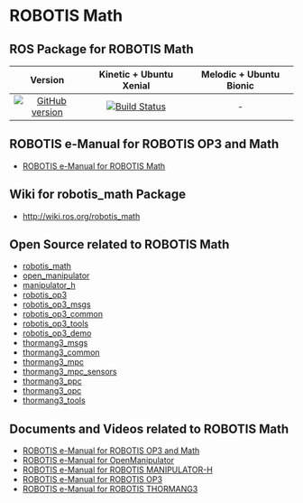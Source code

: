 # ROBOTIS Math

## ROS Package for ROBOTIS Math
|Version|Kinetic + Ubuntu Xenial|Melodic + Ubuntu Bionic|
|:---:|:---:|:---:|
|[![GitHub version](https://badge.fury.io/gh/ROBOTIS-GIT%2FROBOTIS-Math.svg)](https://badge.fury.io/gh/ROBOTIS-GIT%2FROBOTIS-Math)|[![Build Status](https://travis-ci.org/ROBOTIS-GIT/ROBOTIS-Math.svg?branch=kinetic-devel)](https://travis-ci.org/ROBOTIS-GIT/ROBOTIS-Math)|-|

## ROBOTIS e-Manual for ROBOTIS OP3 and Math
- [ROBOTIS e-Manual for ROBOTIS Math](http://emanual.robotis.com/docs/en/platform/op3/introduction/)

## Wiki for robotis_math Package
- http://wiki.ros.org/robotis_math

## Open Source related to ROBOTIS Math
- [robotis_math](https://github.com/ROBOTIS-GIT/ROBOTIS-Math)
- [open_manipulator](https://github.com/ROBOTIS-GIT/open_manipulator)
- [manipulator_h](https://github.com/ROBOTIS-GIT/ROBOTIS-MANIPULATOR-H)
- [robotis_op3](https://github.com/ROBOTIS-GIT/ROBOTIS-OP3)
- [robotis_op3_msgs](https://github.com/ROBOTIS-GIT/ROBOTIS-OP3-msgs)
- [robotis_op3_common](https://github.com/ROBOTIS-GIT/ROBOTIS-OP3-Common)
- [robotis_op3_tools](https://github.com/ROBOTIS-GIT/ROBOTIS-OP3-Tools)
- [robotis_op3_demo](https://github.com/ROBOTIS-GIT/ROBOTIS-OP3-Demo)
- [thormang3_msgs](https://github.com/ROBOTIS-GIT/ROBOTIS-THORMANG-msgs)
- [thormang3_common](https://github.com/ROBOTIS-GIT/ROBOTIS-THORMANG-Common)
- [thormang3_mpc](https://github.com/ROBOTIS-GIT/ROBOTIS-THORMANG-MPC)
- [thormang3_mpc_sensors](https://github.com/ROBOTIS-GIT/ROBOTIS-THORMANG-MPC-SENSORs)
- [thormang3_ppc](https://github.com/ROBOTIS-GIT/ROBOTIS-THORMANG-PPC)
- [thormang3_opc](https://github.com/ROBOTIS-GIT/ROBOTIS-THORMANG-OPC)
- [thormang3_tools](https://github.com/ROBOTIS-GIT/ROBOTIS-THORMANG-Tools)

## Documents and Videos related to ROBOTIS Math
- [ROBOTIS e-Manual for ROBOTIS OP3 and Math](http://emanual.robotis.com/docs/en/platform/op3/introduction/)
- [ROBOTIS e-Manual for OpenManipulator](http://emanual.robotis.com/docs/en/platform/openmanipulator/)
- [ROBOTIS e-Manual for ROBOTIS MANIPULATOR-H](http://emanual.robotis.com/docs/en/platform/manipulator_h/introduction/)
- [ROBOTIS e-Manual for ROBOTIS OP3](http://emanual.robotis.com/docs/en/platform/op3/introduction/)
- [ROBOTIS e-Manual for ROBOTIS THORMANG3](http://emanual.robotis.com/docs/en/platform/thormang3/introduction/)
